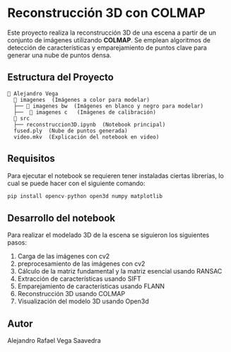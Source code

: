 # Reconstrucción 3D con COLMAP  

Este proyecto realiza la reconstrucción 3D de una escena a partir de un conjunto de imágenes utilizando **COLMAP**. Se emplean algoritmos de detección de características y emparejamiento de puntos clave para generar una nube de puntos densa.

## Estructura del Proyecto

`````plaintext
📂 Alejandro Vega
  📂 imagenes  (Imágenes a color para modelar)  
  ├── 📂 imagenes bw  (Imágenes en blanco y negro para modelar)  
  ├──  📂 imagenes c   (Imágenes de calibración)
  📂 src  
  ├── reconstruccion3D.ipynb  (Notebook principal)  
  fused.ply  (Nube de puntos generada)  
  video.mkv  (Explicación del notebook en video)
`````

 ## Requisitos

 Para ejecutar el notebook se requieren tener instaladas ciertas librerías, lo cual se puede hacer con el siguiente comando:
 `````python
pip install opencv-python open3d numpy matplotlib
`````
## Desarrollo del notebook

Para realizar el modelado 3D de la escena se siguieron los siguientes pasos:
1. Carga de las imágenes con cv2
2. preprocesamiento de las imágenes con cv2
3. Cálculo de la matriz fundamental y la matriz esencial usando RANSAC
4. Extracción de características usando SIFT
5. Emparejamiento de características usando FLANN
6. Reconstrucción 3D usando COLMAP
7. Visualización del modelo 3D usando Open3d

## Autor
Alejandro Rafael Vega Saavedra
